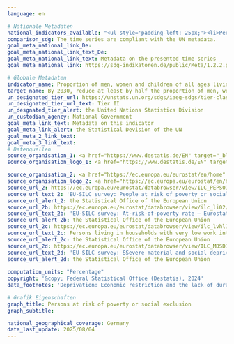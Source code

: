 ```yaml
---
language: en    

# Nationale Metadaten    
national_indicators_available: "<ul style='padding-left: 25px;'><li>Persons at risk of poverty or social exclusion</li> <li> At-risk-of-poverty rate</li> <li> Persons living in households with very low work intensity</li> <li> Severely materially and socially deprived persons</li></ul>"    
comparison_sdg: The time series are compliant with the UN metadata.    
goal_meta_national_link_De: 
goal_meta_national_link_text_De: 
goal_meta_national_link_text: Metadata on the presented time series
goal_meta_national_link: https://sdg-indikatoren.de/public/Meta/1.2.2.pdf    

# Globale Metadaten    
indicator_name: Proportion of men, women and children of all ages living in poverty in all its dimensions according to national definitions    
target_name: By 2030, reduce at least by half the proportion of men, women and children of all ages living in poverty in all its dimensions according to national definitions    
un_designated_tier_url: https://unstats.un.org/sdgs/iaeg-sdgs/tier-classification/    
un_designated_tier_url_text: Tier II    
un_desgnated_tier_alert: the United Nations Statistics Division    
un_custodian_agency: National Government    
goal_meta_link_text: Metadata on this indicator    
goal_meta_link_alert: the Statistical Devision of the UN    
goal_meta_2_link_text:     
goal_meta_3_link_text:         
# Datenquellen
source_organisation_1: <a href="https://www.destatis.de/EN" target="_blank" title="Click here to go to the website of the organisation Federal Statistical Office (Destatis)."> Federal Statistical Office (Destatis) </a>
source_organisation_logo_1: <a href="https://www.destatis.de/EN" target="_blank"><img src="https://sdg-indikatoren.de/public/OrgImgEn/destatis.png" alt="Logo destatis" style="height:60px; width:148px"/></a>

source_organisation_2: <a href="https://ec.europa.eu/eurostat/en/home" target="_blank" onclick="return confirm_alert('the Statistical Office of the European Union','En');" title="Click here to go to the website of the organisation Statistical office of the European Union (Eurostat)."> Statistical office of the European Union (Eurostat) </a>
source_organisation_logo_2: <a href="https://ec.europa.eu/eurostat/en/home" target="_blank" onclick="return confirm_alert('the Statistical Office of the European Union','En');"><img src="https://sdg-indikatoren.de/public/OrgImgEn/eurostat.png" alt="Logo eurostat" style="height:60px; width:148px"/></a>
source_url_2: https://ec.europa.eu/eurostat/databrowser/view/ILC_PEPS01N/default/table?lang=en
source_url_text_2: 'EU-SILC survey: People at risk of poverty or social exclusion – Eurostat table [ilc_peps01n]'
source_url_alert_2: the Statistical Office of the European Union
source_url_2b: https://ec.europa.eu/eurostat/databrowser/view/ilc_li02/default/table?lang=en
source_url_text_2b: 'EU-SILC survey: At-risk-of-poverty rate – Eurostat table [ilc_li02]'
source_url_alert_2b: the Statistical Office of the European Union
source_url_2c: https://ec.europa.eu/eurostat/databrowser/view/ilc_lvhl11n/default/table?lang=en
source_url_text_2c: Persons living in households with very low work intensity – Eurostat table [ilc_lvhl11n]
source_url_alert_2c: the Statistical Office of the European Union
source_url_2d: https://ec.europa.eu/eurostat/databrowser/view/ILC_MDSD11__custom_11713961/default/table?lang=en
source_url_text_2d: 'EU-SILC survey: SSevere material and social deprivation rate – Eurostat table [ilc_mdsd11]'
source_url_alert_2d: the Statistical Office of the European Union
    
computation_units: "Percentage"    
copyright: '&copy; Federal Statistical Office (Destatis), 2024'    
data_footnotes: 'Deprivation: Economic restriction and the lack of durable consumer goods for financial reasons.<br>• Due to methodological changes, the results from 2020 onwards are only comparable with previous years to a limited extend.<br>• Data is partially only available from 2015.'    

# Grafik Eigenschaften    
graph_title: Persons at risk of poverty or social exclusion
graph_subtitle:     

national_geographical_coverage: Germany    
data_last_update: 2025/08/04    
---
```


<span></span>